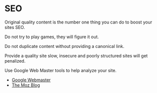 # SEO

Original quality content is the number one thing you can do to boost your sites SEO.

Do not try to play games, they will figure it out.

Do not duplicate content without providing a canonical link.

Provide a quality site slow, insecure and poorly structured sites will get penalized.

Use Google Web Master tools to help analyze your site.

* [Google Webmaster](https://www.google.com/webmasters/support/)
* [The Moz Blog](https://moz.com/blog)
